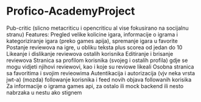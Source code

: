 # Profico-AcademyProject
Pub-critic (slicno metacriticu i opencriticu al vise fokusirano na socijalnu stranu)
Features:
Pregled velike kolicine igara, informacije o igrama i kategoriziranje igara (preko games apija), spremanje igara u favorite
Postanje reviewova na igre, u obliku teksta plus scorea od jedan do 10
Likeanje i dislikanje reviewova ostalih korisnika
Editiranje i brisanje reviewova
Stranica sa profilom korisnika (svojeg i ostalih profila) gdje se mogu vidjeti njihovi reviewovi, kao i koje su reviowe likeali
Osobna stranica sa favoritima i svojim revieowima
Autentikacija i autorizacija (vjv neka vrsta jwt-a)
(mozda) followanje korisnika i feed novih objava followanih korisika
Za informacije o igrama games api, za ostalo ili mock backend ili nesto nabrzaka u nestu ako stignem
